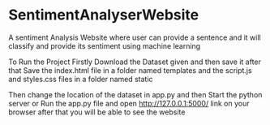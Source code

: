 # SentimentAnalyserWebsite
A sentiment Analysis Website where user can provide a sentence and it will classify and provide its sentiment using machine learning

To Run the Project Firstly Download the Dataset given and then save it after that Save the index.html file in a folder named templates and the script.js and styles.css files in a folder named static

Then change the location of the dataset in app.py and then Start the python server or Run the app.py file and open http://127.0.0.1:5000/ link on your browser after that you will be able to see the website 
